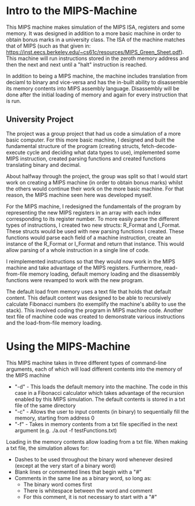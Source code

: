 # Intro to the MIPS-Machine
This MIPS machine makes simulation of the MIPS ISA, registers and some memory. It was designed in addition to a more basic machine in order to obtain bonus marks in a university class. The ISA of the machine matches that of MIPS (such as that given in: https://inst.eecs.berkeley.edu/~cs61c/resources/MIPS_Green_Sheet.pdf). This machine will run instructions stored in the zeroth memory address and then the next and next until a "halt" instruction is reached.

In addition to being a MIPS machine, the machine includes translation from deciaml to binary and vice-versa and has the in-built ability to disassemble its memory contents into MIPS assembly language. Disassembly will be done after the initial loading of memory and again for every instruction that is run.

## University Project
The project was a group project that had us code a simulation of a more basic computer. For this more basic machine, I designed and built the fundamental structure of the program (creating structs, fetch-decode-execute cycle and deciding what data types to use), implemented some MIPS instruction, created parsing functions and created functions translating binary and decimal.

About halfway through the project, the group was split so that I would start work on creating a MIPS machine (in order to obtain bonus marks) whilst the others would continue their work on the more basic machine. For that reason, the MIPS machine seen here was developed myself.

For the MIPS machine, I redesigned the fundamentals of the program by representing the new MIPS registers in an array with each index corresponding to its register number. To more easily parse the different types of instructions, I created two new structs: R_Format and I_Format. These structs would be used with new parsing functions I created. These functions would parse each field of a machine instruction, create an instance of the R_Format or I_Format and return that instance. This would allow parsing of a whole instruction in a single line of code.

I reimplemented instructions so that they would now work in the MIPS machine and take advantage of the MIPS registers. Furthermore, read-from-file memory loading, default memory loading and the disassembly functions were revamped to work with the new program.

The default load from memory uses a text file that holds that default content. This default content was designed to be able to recursively calculate Fibonacci numbers (to exemplify the machine's ability to use the stack). This involved coding the program in MIPS machine code. Another text file of machine code was created to demonstrate various instructions and the load-from-file memory loading.

# Using the MIPS-Machine
This MIPS machine takes in three different types of command-line arguments, each of which will load different contents into the memory of the MIPS machine
* "-d" - This loads the default memory into the machine. The code in this case in a Fibonacci calculator which takes advantage of the recursion enabled by this MIPS simulation. The default contents is stored in a txt file of the same directory
* "-c" - Allows the user to input contents (in binary) to sequentially fill the memory, starting from address 0
* "-f" - Takes in memory contents from a txt file specified in the next argument (e.g. ./a.out -f testFunctions.txt)
 
Loading in the memory contents allow loading from a txt file. When making a txt file, the simulation allows for:
* Dashes to be used throughout the binary word whenever desired (except at the very start of a binary word)
* Blank lines or commented lines that begin with a "#"
* Comments in the same line as a binary word, so long as:
  * The binary word comes first
  * There is whitespace between the word and comment
  * For this comment, it is not necessary to start with a "#"
